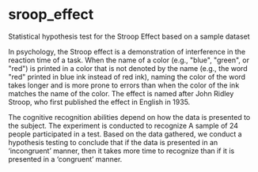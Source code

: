 # sroop_effect
Statistical hypothesis test for the Stroop Effect based on a sample dataset

In psychology, the Stroop effect is a demonstration of interference in the 
reaction time of a task. When the name of a color (e.g., "blue", "green", or "red") 
is printed in a color that is not denoted by the name (e.g., the word "red" printed 
in blue ink instead of red ink), naming the color of the word takes longer and is more 
prone to errors than when the color of the ink matches the name of the color. 
The effect is named after John Ridley Stroop, who first published the effect in English in 1935.

The cognitive recognition abilities depend on how the data is presented to the subject. 
The experiment is conducted to recognize  A sample of 24 people participated in a test. 
Based on the data gathered, we conduct a hypothesis testing to conclude that if the data is 
presented in an ‘incongruent’ manner, then it takes more time to recognize than if it is presented 
in a ‘congruent’ manner.
